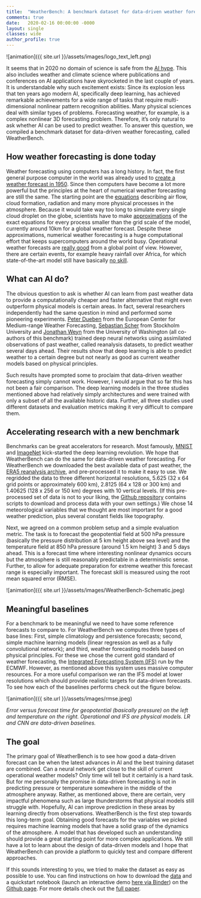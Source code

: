 ```yaml
---
title:  "WeatherBench: A benchmark dataset for data-driven weather forecasting"
comments: true
date:   2020-02-16 00:00:00 -0000
layout: single
classes: wide
author_profile: true
---
```


![animation]({{ site.url }}/assets/images/logo_text_left.png)

It seems that in 2020 no domain of science is safe from the [AI hype](https://www.quantamagazine.org/how-artificial-intelligence-is-changing-science-20190311/). This also includes weather and climate science where publications and conferences on AI applications have skyrocketed in the last couple of years. It is understandable why such excitement exists: Since its explosion less that ten years ago modern AI, specifically deep learning, has achieved remarkable achievements for a wide range of tasks that require multi-dimensional nonlinear pattern recognition abilities. Many physical sciences deal with similar types of problems. Forecasting weather, for example, is a complex nonlinear 3D forecasting problem. Therefore, it’s only natural to ask whether AI can be used to predict weather. To answer this question, we compiled a benchmark dataset for data-driven weather forecasting, called WeatherBench.

## How weather forecasting is done today
Weather forecasting using computers has a long history. In fact, the first general purpose computer in the world was already used to [create a weather forecast in 1950](https://en.wikipedia.org/wiki/History_of_numerical_weather_prediction). Since then computers have become a lot more powerful but the principles at the heart of numerical weather forecasting are still the same. The starting point are the [equations](https://en.wikipedia.org/wiki/Primitive_equations) describing air flow, cloud formation, radiation and many more physical processes in the atmosphere. Because it would take way too long to simulate every single cloud droplet on the globe, scientists have to make [approximations](https://en.wikipedia.org/wiki/Parametrization_(atmospheric_modeling)) of the exact equations for every process smaller than the grid scale of the model, currently around 10km for a global weather forecast. Despite these approximations, numerical weather forecasting is a huge computational effort that keeps supercomputers around the world busy. Operational weather forecasts are [really good](https://www.nature.com/articles/nature14956) from a global point of view. However, there are certain events, for example heavy rainfall over Africa, for which state-of-the-art model still have basically [no skill](https://journals.ametsoc.org/doi/full/10.1175/WAF-D-17-0127.1). 

## What can AI do?
The obvious question to ask is whether AI can learn from past weather data to provide a computationally cheaper and faster alternative that might even outperform physical models is certain areas. In fact, several researchers independently had the same question in mind and performed some pioneering experiments. [Peter Dueben](https://www.geosci-model-dev.net/11/3999/2018/) from the European Center for Medium-range Weather Forecasting, [Sebastian Scher](https://www.geosci-model-dev.net/12/2797/2019/) from Stockholm University and [Jonathan Weyn](https://onlinelibrary.wiley.com/doi/abs/10.1029/2019MS001705) from the University of Washington (all co-authors of this benchmark) trained deep neural networks using assimilated observations of past weather, called reanalysis datasets, to predict weather several days ahead. Their results show that deep learning is able to predict weather to a certain degree but not nearly as good as current weather models based on physical principles. 

Such results have prompted some to proclaim that data-driven weather forecasting simply cannot work. However, I would argue that so far this has not been a fair comparison. The deep learning models in the three studies mentioned above had relatively simply architectures and were trained with only a subset of all the available historic data. Further, all three studies used different datasets and evaluation metrics making it very difficult to compare them.

## Accelerating research with a new benchmark
Benchmarks can be great accelerators for research. Most famously, [MNIST](https://en.wikipedia.org/wiki/MNIST_database) and [ImageNet](https://qz.com/1034972/the-data-that-changed-the-direction-of-ai-research-and-possibly-the-world/) kick-started the deep learning revolution. We hope that WeatherBench can do the same for data-driven weather forecasting. For WeatherBench we downloaded the best available data of past weather, the [ERA5 reanalysis archive](https://www.ecmwf.int/en/forecasts/datasets/reanalysis-datasets/era5), and pre-processed it to make it easy to use. We regridded the data to three different horizontal resolutions, 5.625 (32 x 64 grid points or approximately 600 km), 2.8125 (64 x 128 or 300 km) and 1.40625 (128 x 256 or 150 km) degrees with 10 vertical levels. (If this pre-processed set of data is not to your liking, the [Github repository](https://github.com/pangeo-data/WeatherBench) contains scripts to download and process data with your own settings.) We chose 14 meteorological variables that we thought are most important for a good weather prediction, plus several constant fields like topography. 

Next, we agreed on a common problem setup and a simple evaluation metric. The task is to forecast the geopotential field at 500 hPa pressure (basically the pressure distribution at 5 km height above sea level) and the temperature field at 850 hPa pressure (around 1.5 km height) 3 and 5 days ahead. This is a forecast time where interesting nonlinear dynamics occurs but the atmosphere is still reasonably predictable in a deterministic sense. Further, to allow for adequate preparation for extreme weather this forecast range is especially important. The forecast skill is measured using the root mean squared error (RMSE).

![animation]({{ site.url }}/assets/images/WeatherBench-Schematic.jpeg)

## Meaningful baselines
For a benchmark to be meaningful we need to have some reference forecasts to compare to. For WeatherBench we computes three types of base lines: First, simple climatology and persistence forecasts; second, simple machine learning models (linear regression as well as a fully convolutional network); and third, weather forecasting models based on physical principles. For these we chose the current gold standard of weather forecasting, the [Integrated Forecasting System (IFS)](https://www.ecmwf.int/en/research/modelling-and-prediction) run by the ECMWF. However, as mentioned above this system uses massive computer resources. For a more useful comparison we ran the IFS model at lower resolutions which should provide realistic targets for data-driven forecasts. To see how each of the baselines performs check out the figure below.

![animation]({{ site.url }}/assets/images/rmse.jpeg)    

*Error versus forecast time for geopotential (basically pressure) on the left and temperature on the right. Operational and IFS are physical models. LR and CNN are data-driven baselines.*

## The goal
The primary goal of WeatherBench is to see how good a data-driven forecast can be when the latest advances in AI and the best training dataset are combined. Can a neural network get close to the skill of current operational weather models? Only time will tell but it certainly is a hard task. But for me personally the promise in data-driven forecasting is not in predicting pressure or temperature somewhere in the middle of the atmosphere anyway. Rather, as mentioned above, there are certain, very impactful phenomena such as large thunderstorms that physical models still struggle with. Hopefully, AI can improve prediction in these areas by learning directly from observations. WeatherBench is the first step towards this long-term goal. Obtaining good forecasts for the variables we picked requires machine learning models that have a solid grasp of the dynamics of the atmosphere. A model that has developed such an understanding should provide a great starting point for more complex applications. We still have a lot to learn about the design of data-driven models and I hope that WeatherBench can provide a platform to quickly test and compare different approaches.

If this sounds interesting to you, we tried to make the dataset as easy as possible to use. You can find instructions on how to download the [data](https://mediatum.ub.tum.de/1524895) and a quickstart notebook (launch an interactive demo [here via Binder](https://binder.pangeo.io/v2/gh/pangeo-data/WeatherBench/master?filepath=quickstart.ipynb)) on the [Github page](https://github.com/pangeo-data/WeatherBench). For more details check out the [full paper](https://arxiv.org/abs/2002.00469).
